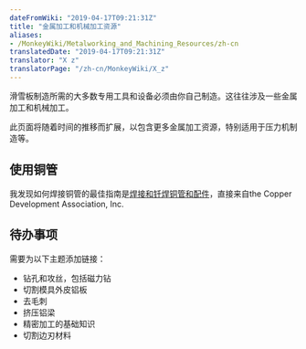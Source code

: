 ```yaml
---
dateFromWiki: "2019-04-17T09:21:31Z"
title: "金属加工和机械加工资源"
aliases:
- /MonkeyWiki/Metalworking_and_Machining_Resources/zh-cn
translatedDate: "2019-04-17T09:21:31Z"
translator: "X z"
translatorPage: "/zh-cn/MonkeyWiki/X_z"
---
```

滑雪板制造所需的大多数专用工具和设备必须由你自己制造。这往往涉及一些金属加工和机械加工。 

此页面将随着时间的推移而扩展，以包含更多金属加工资源，特别适用于压力机制造等。


## 使用铜管

我发现如何焊接铜管的最佳指南是[焊接和钎焊铜管和配件](http://www.copper.org/publications/pub_list/pdf/soldering_brazing_ads.pdf)，直接来自the Copper Development Association, Inc. 


## 待办事项

需要为以下主题添加链接： 

- 钻孔和攻丝，包括磁力钻
- 切割模具外皮铝板
- 去毛刺
- 挤压铝梁
- 精密加工的基础知识
- 切割边刃材料




